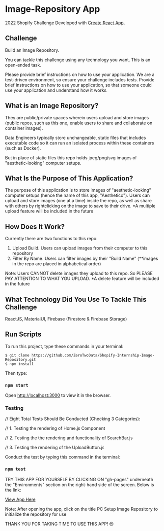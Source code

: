 # Image-Repository App

2022 Shopify Challenge Developed with [Create React App](https://github.com/facebook/create-react-app). 

## Challenge
Build an Image Repository.

You can tackle this challenge using any technology you want. This is an open-ended task.

Please provide brief instructions on how to use your application. We are a test-driven environment, so ensure your challenge includes tests. Provide brief instructions on how to use your application, so that someone could use your application and understand how it works.

## What is an Image Repository?
They are public/private spaces wherein users upload and store images (public repos, such as this one, enable users to share and collaborate on container images).

Data Engineers typically store unchangeable, static files that includes executable code so it can run an isolated process within these containers (such as Docker). 

But in place of static files this repo holds jpeg/png/svg images of "aesthetic-looking" computer setups.

## What Is the Purpose of This Application?
The purpose of this application is to store images of "aesthetic-looking" computer setups (hence the name of this app, "Aesthetico"). Users can upload and store images (one at a time) inside the repo, as well as share with others by rightclicking on the image to save to their drive. *A multiple upload feature will be included in the future

## How Does It Work?
Currently there are two functions to this repo:

1. Upload Build. Users can upload images from their computer to this repository
2. Filter By Name. Users can filter images by their "Build Name" (**images in the repo are placed in alphabetical order)

Note: Users CANNOT delete images they upload to this repo. So PLEASE PAY ATTENTION TO WHAT YOU UPLOAD. *A delete feature will be included in the future

## What Technology Did You Use To Tackle This Challenge
ReactJS, MaterialUI, Firebase (Firestore & Firebase Storage)

## Run Scripts

To run this project, type these commands in your terminal:
```
$ git clone https://github.com/ZeroTwoData/Shopify-Internship-Image-Repository.git
$ npm install
```
Then type:
### `npm start`

Open [http://localhost:3000](http://localhost:3000) to view it in the browser.

### Testing

// Eight Total Tests Should Be Conducted (Checking 3 Categories):

// 1. Testing the rendering of Home.js Component

// 2. Testing the the rendering and functionality of SearchBar.js

// 3. Testing the rendering of the UploadButton.js

Conduct the test by typing this command in the terminal:
### `npm test`

TRY THIS APP FOR YOURSELF BY CLICKING ON "gh-pages" underneath the "Environments" section on the right-hand side of the screen. Below is the link:

[View App Here](https://github.com/ZeroTwoData/Shopify-Internship-Image-Repository/deployments/activity_log?environment=github-pages) 

Note: After opening the app, click on the title PC Setup Image Repository to initialize the repository for use

THANK YOU FOR TAKING TIME TO USE THIS APP! 😍

